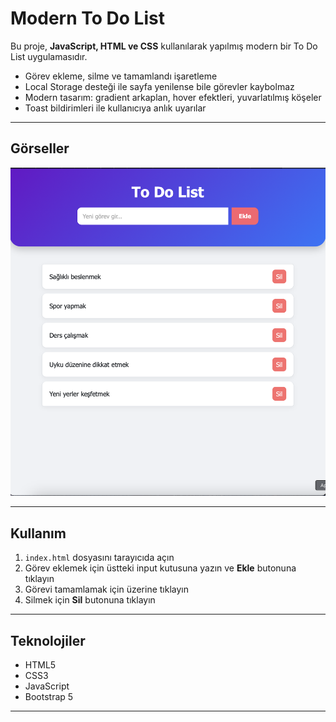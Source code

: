 # Modern To Do List

Bu proje, **JavaScript, HTML ve CSS** kullanılarak yapılmış modern bir To Do List uygulamasıdır.  

- Görev ekleme, silme ve tamamlandı işaretleme
- Local Storage desteği ile sayfa yenilense bile görevler kaybolmaz
- Modern tasarım: gradient arkaplan, hover efektleri, yuvarlatılmış köşeler
- Toast bildirimleri ile kullanıcıya anlık uyarılar

---

## Görseller

![Modern To Do List](./images/list.png)


---

## Kullanım

1. `index.html` dosyasını tarayıcıda açın
2. Görev eklemek için üstteki input kutusuna yazın ve **Ekle** butonuna tıklayın
3. Görevi tamamlamak için üzerine tıklayın
4. Silmek için **Sil** butonuna tıklayın

---

## Teknolojiler

- HTML5
- CSS3
- JavaScript
- Bootstrap 5

---

